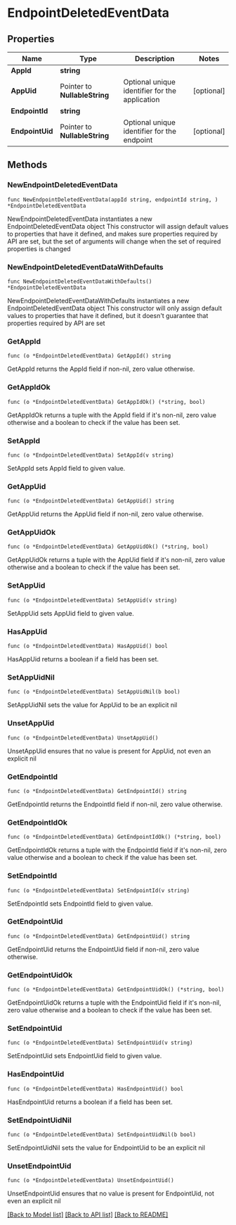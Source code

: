 # EndpointDeletedEventData

## Properties

Name | Type | Description | Notes
------------ | ------------- | ------------- | -------------
**AppId** | **string** |  | 
**AppUid** | Pointer to **NullableString** | Optional unique identifier for the application | [optional] 
**EndpointId** | **string** |  | 
**EndpointUid** | Pointer to **NullableString** | Optional unique identifier for the endpoint | [optional] 

## Methods

### NewEndpointDeletedEventData

`func NewEndpointDeletedEventData(appId string, endpointId string, ) *EndpointDeletedEventData`

NewEndpointDeletedEventData instantiates a new EndpointDeletedEventData object
This constructor will assign default values to properties that have it defined,
and makes sure properties required by API are set, but the set of arguments
will change when the set of required properties is changed

### NewEndpointDeletedEventDataWithDefaults

`func NewEndpointDeletedEventDataWithDefaults() *EndpointDeletedEventData`

NewEndpointDeletedEventDataWithDefaults instantiates a new EndpointDeletedEventData object
This constructor will only assign default values to properties that have it defined,
but it doesn't guarantee that properties required by API are set

### GetAppId

`func (o *EndpointDeletedEventData) GetAppId() string`

GetAppId returns the AppId field if non-nil, zero value otherwise.

### GetAppIdOk

`func (o *EndpointDeletedEventData) GetAppIdOk() (*string, bool)`

GetAppIdOk returns a tuple with the AppId field if it's non-nil, zero value otherwise
and a boolean to check if the value has been set.

### SetAppId

`func (o *EndpointDeletedEventData) SetAppId(v string)`

SetAppId sets AppId field to given value.


### GetAppUid

`func (o *EndpointDeletedEventData) GetAppUid() string`

GetAppUid returns the AppUid field if non-nil, zero value otherwise.

### GetAppUidOk

`func (o *EndpointDeletedEventData) GetAppUidOk() (*string, bool)`

GetAppUidOk returns a tuple with the AppUid field if it's non-nil, zero value otherwise
and a boolean to check if the value has been set.

### SetAppUid

`func (o *EndpointDeletedEventData) SetAppUid(v string)`

SetAppUid sets AppUid field to given value.

### HasAppUid

`func (o *EndpointDeletedEventData) HasAppUid() bool`

HasAppUid returns a boolean if a field has been set.

### SetAppUidNil

`func (o *EndpointDeletedEventData) SetAppUidNil(b bool)`

 SetAppUidNil sets the value for AppUid to be an explicit nil

### UnsetAppUid
`func (o *EndpointDeletedEventData) UnsetAppUid()`

UnsetAppUid ensures that no value is present for AppUid, not even an explicit nil
### GetEndpointId

`func (o *EndpointDeletedEventData) GetEndpointId() string`

GetEndpointId returns the EndpointId field if non-nil, zero value otherwise.

### GetEndpointIdOk

`func (o *EndpointDeletedEventData) GetEndpointIdOk() (*string, bool)`

GetEndpointIdOk returns a tuple with the EndpointId field if it's non-nil, zero value otherwise
and a boolean to check if the value has been set.

### SetEndpointId

`func (o *EndpointDeletedEventData) SetEndpointId(v string)`

SetEndpointId sets EndpointId field to given value.


### GetEndpointUid

`func (o *EndpointDeletedEventData) GetEndpointUid() string`

GetEndpointUid returns the EndpointUid field if non-nil, zero value otherwise.

### GetEndpointUidOk

`func (o *EndpointDeletedEventData) GetEndpointUidOk() (*string, bool)`

GetEndpointUidOk returns a tuple with the EndpointUid field if it's non-nil, zero value otherwise
and a boolean to check if the value has been set.

### SetEndpointUid

`func (o *EndpointDeletedEventData) SetEndpointUid(v string)`

SetEndpointUid sets EndpointUid field to given value.

### HasEndpointUid

`func (o *EndpointDeletedEventData) HasEndpointUid() bool`

HasEndpointUid returns a boolean if a field has been set.

### SetEndpointUidNil

`func (o *EndpointDeletedEventData) SetEndpointUidNil(b bool)`

 SetEndpointUidNil sets the value for EndpointUid to be an explicit nil

### UnsetEndpointUid
`func (o *EndpointDeletedEventData) UnsetEndpointUid()`

UnsetEndpointUid ensures that no value is present for EndpointUid, not even an explicit nil

[[Back to Model list]](../README.md#documentation-for-models) [[Back to API list]](../README.md#documentation-for-api-endpoints) [[Back to README]](../README.md)


